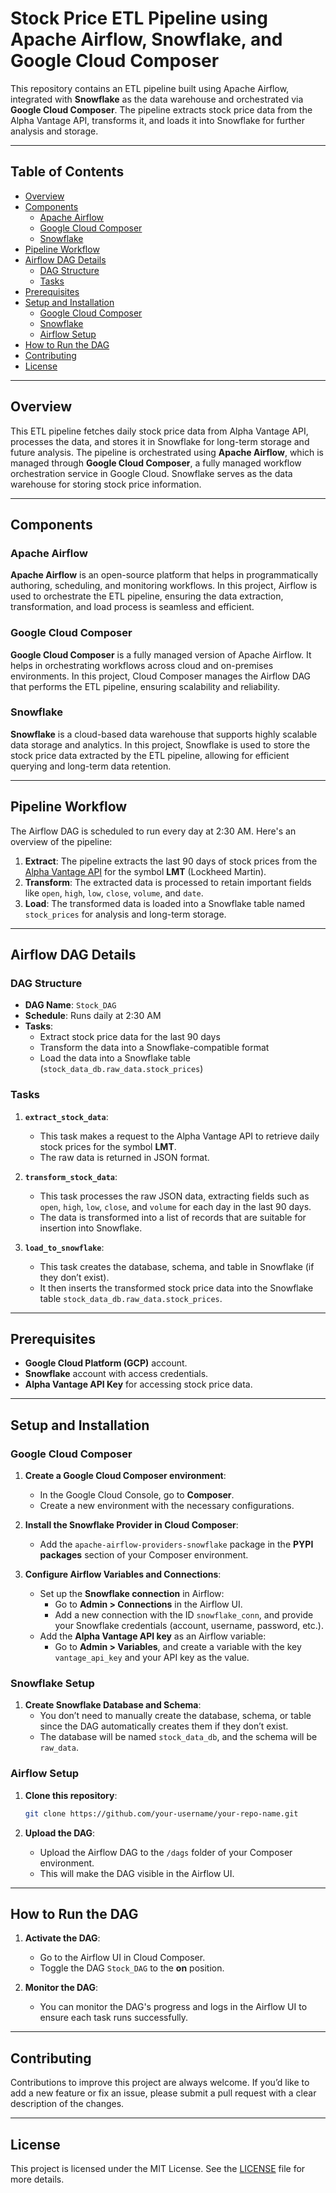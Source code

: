 # Stock Price ETL Pipeline using Apache Airflow, Snowflake, and Google Cloud Composer

This repository contains an ETL pipeline built using Apache Airflow, integrated with **Snowflake** as the data warehouse and orchestrated via **Google Cloud Composer**. The pipeline extracts stock price data from the Alpha Vantage API, transforms it, and loads it into Snowflake for further analysis and storage.

---

## Table of Contents
- [Overview](#overview)
- [Components](#components)
  - [Apache Airflow](#apache-airflow)
  - [Google Cloud Composer](#google-cloud-composer)
  - [Snowflake](#snowflake)
- [Pipeline Workflow](#pipeline-workflow)
- [Airflow DAG Details](#airflow-dag-details)
  - [DAG Structure](#dag-structure)
  - [Tasks](#tasks)
- [Prerequisites](#prerequisites)
- [Setup and Installation](#setup-and-installation)
  - [Google Cloud Composer](#google-cloud-composer)
  - [Snowflake](#snowflake-setup)
  - [Airflow Setup](#airflow-setup)
- [How to Run the DAG](#how-to-run-the-dag)
- [Contributing](#contributing)
- [License](#license)

---

## Overview

This ETL pipeline fetches daily stock price data from Alpha Vantage API, processes the data, and stores it in Snowflake for long-term storage and future analysis. The pipeline is orchestrated using **Apache Airflow**, which is managed through **Google Cloud Composer**, a fully managed workflow orchestration service in Google Cloud. Snowflake serves as the data warehouse for storing stock price information.

---

## Components

### Apache Airflow
**Apache Airflow** is an open-source platform that helps in programmatically authoring, scheduling, and monitoring workflows. In this project, Airflow is used to orchestrate the ETL pipeline, ensuring the data extraction, transformation, and load process is seamless and efficient.

### Google Cloud Composer
**Google Cloud Composer** is a fully managed version of Apache Airflow. It helps in orchestrating workflows across cloud and on-premises environments. In this project, Cloud Composer manages the Airflow DAG that performs the ETL pipeline, ensuring scalability and reliability.

### Snowflake
**Snowflake** is a cloud-based data warehouse that supports highly scalable data storage and analytics. In this project, Snowflake is used to store the stock price data extracted by the ETL pipeline, allowing for efficient querying and long-term data retention.

---

## Pipeline Workflow

The Airflow DAG is scheduled to run every day at 2:30 AM. Here's an overview of the pipeline:

1. **Extract**: The pipeline extracts the last 90 days of stock prices from the [Alpha Vantage API](https://www.alphavantage.co/) for the symbol **LMT** (Lockheed Martin).
2. **Transform**: The extracted data is processed to retain important fields like `open`, `high`, `low`, `close`, `volume`, and `date`.
3. **Load**: The transformed data is loaded into a Snowflake table named `stock_prices` for analysis and long-term storage.

---

## Airflow DAG Details

### DAG Structure

- **DAG Name**: `Stock_DAG`
- **Schedule**: Runs daily at 2:30 AM
- **Tasks**: 
   - Extract stock price data for the last 90 days
   - Transform the data into a Snowflake-compatible format
   - Load the data into a Snowflake table (`stock_data_db.raw_data.stock_prices`)

### Tasks

1. **`extract_stock_data`**:
   - This task makes a request to the Alpha Vantage API to retrieve daily stock prices for the symbol **LMT**.
   - The raw data is returned in JSON format.
  
2. **`transform_stock_data`**:
   - This task processes the raw JSON data, extracting fields such as `open`, `high`, `low`, `close`, and `volume` for each day in the last 90 days.
   - The data is transformed into a list of records that are suitable for insertion into Snowflake.

3. **`load_to_snowflake`**:
   - This task creates the database, schema, and table in Snowflake (if they don’t exist).
   - It then inserts the transformed stock price data into the Snowflake table `stock_data_db.raw_data.stock_prices`.

---

## Prerequisites

- **Google Cloud Platform (GCP)** account.
- **Snowflake** account with access credentials.
- **Alpha Vantage API Key** for accessing stock price data.

---

## Setup and Installation

### Google Cloud Composer

1. **Create a Google Cloud Composer environment**:
   - In the Google Cloud Console, go to **Composer**.
   - Create a new environment with the necessary configurations.

2. **Install the Snowflake Provider in Cloud Composer**:
   - Add the `apache-airflow-providers-snowflake` package in the **PYPI packages** section of your Composer environment.

3. **Configure Airflow Variables and Connections**:
   - Set up the **Snowflake connection** in Airflow:
     - Go to **Admin > Connections** in the Airflow UI.
     - Add a new connection with the ID `snowflake_conn`, and provide your Snowflake credentials (account, username, password, etc.).
   - Add the **Alpha Vantage API key** as an Airflow variable:
     - Go to **Admin > Variables**, and create a variable with the key `vantage_api_key` and your API key as the value.

### Snowflake Setup

1. **Create Snowflake Database and Schema**:
   - You don’t need to manually create the database, schema, or table since the DAG automatically creates them if they don’t exist.
   - The database will be named `stock_data_db`, and the schema will be `raw_data`.

### Airflow Setup

1. **Clone this repository**:
   ```bash
   git clone https://github.com/your-username/your-repo-name.git
   ```

2. **Upload the DAG**:
   - Upload the Airflow DAG to the `/dags` folder of your Composer environment.
   - This will make the DAG visible in the Airflow UI.

---

## How to Run the DAG

1. **Activate the DAG**:
   - Go to the Airflow UI in Cloud Composer.
   - Toggle the DAG `Stock_DAG` to the **on** position.

2. **Monitor the DAG**:
   - You can monitor the DAG's progress and logs in the Airflow UI to ensure each task runs successfully.

---

## Contributing

Contributions to improve this project are always welcome. If you’d like to add a new feature or fix an issue, please submit a pull request with a clear description of the changes.

---

## License

This project is licensed under the MIT License. See the [LICENSE](LICENSE) file for more details.
